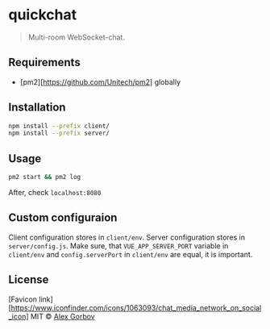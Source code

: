 # quickchat

> Multi-room WebSocket-chat.

## Requirements
- [pm2][https://github.com/Unitech/pm2] globally

## Installation

```sh
npm install --prefix client/
npm install --prefix server/
```

## Usage

```sh
pm2 start && pm2 log 
```
After, check `localhost:8080`

## Custom configuraion
Client configuration stores in `client/env`. Server configuration stores in `server/config.js`. Make sure, that `VUE_APP_SERVER_PORT` variable in `client/env` and `config.serverPort` in `client/env` are equal, it is important.

## License
[Favicon link][https://www.iconfinder.com/icons/1063093/chat_media_network_on_social_icon]
MIT © [Alex Gorbov](asdf)
